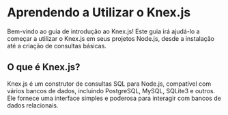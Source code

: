 # Aprendendo a Utilizar o Knex.js

Bem-vindo ao guia de introdução ao Knex.js! Este guia irá ajudá-lo a começar a utilizar o Knex.js em seus projetos Node.js, desde a instalação até a criação de consultas básicas.

## O que é Knex.js?

Knex.js é um construtor de consultas SQL para Node.js, compatível com vários bancos de dados, incluindo PostgreSQL, MySQL, SQLite3 e outros. Ele fornece uma interface simples e poderosa para interagir com bancos de dados relacionais.


